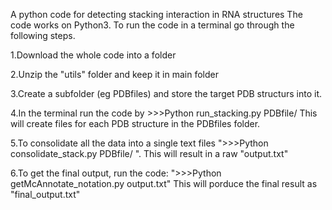 A python code for detecting stacking interaction in RNA structures The code works on Python3. To run the code in a terminal go through the following steps.

1.Download the whole code into a folder

2.Unzip the "utils" folder and keep it in main folder 

3.Create a subfolder (eg PDBfiles) and store the target PDB structurs into it. 

4.In the terminal run the code by >>>Python run_stacking.py PDBfile/ This will create files for each PDB structure in the PDBfiles folder. 

5.To consolidate all the data into a single text files ">>>Python consolidate_stack.py PDBfile/ ". This will result in a raw "output.txt" 

6.To get the final output, run the code: ">>>Python getMcAnnotate_notation.py output.txt" This will porduce the final result as "final_output.txt"
